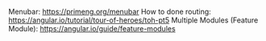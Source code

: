 Menubar: https://primeng.org/menubar
How to done routing: https://angular.io/tutorial/tour-of-heroes/toh-pt5 
Multiple Modules (Feature Module): https://angular.io/guide/feature-modules
